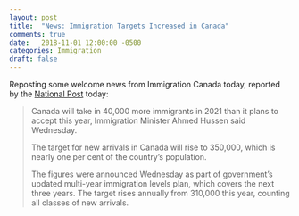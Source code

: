 ```yaml
---
layout: post
title:  "News: Immigration Targets Increased in Canada"
comments: true
date:   2018-11-01 12:00:00 -0500
categories: Immigration
draft: false
---
```


Reposting some welcome news from Immigration Canada today, reported by the [National Post](https://nationalpost.com/news/politics/canada-to-increase-annual-immigration-admissions-to-350000-by-2021/amp) today: 

> Canada will take in 40,000 more immigrants in 2021 than it plans to accept this year, Immigration Minister Ahmed Hussen said Wednesday.
> 
> The target for new arrivals in Canada will rise to 350,000, which is nearly one per cent of the country’s population.
> 
> The figures were announced Wednesday as part of government’s updated multi-year immigration levels plan, which covers the next three years. The target rises annually from 310,000 this year, counting all classes of new arrivals.